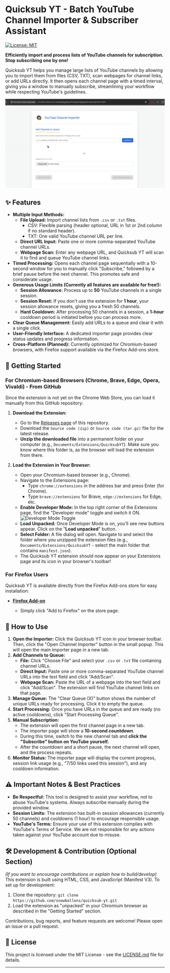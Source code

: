 # Quicksub YT - Batch YouTube Channel Importer & Subscriber Assistant

[![License: MIT](https://img.shields.io/badge/License-MIT-yellow.svg)](https://opensource.org/licenses/MIT)
<!-- Add other badges if you like: version, build status, etc. -->

**Efficiently import and process lists of YouTube channels for subscription. Stop subscribing one by one!**

Quicksub YT helps you manage large lists of YouTube channels by allowing you to import them from files (CSV, TXT), scan webpages for channel links, or add URLs directly. It then opens each channel page with a timed interval, giving you a window to manually subscribe, streamlining your workflow while respecting YouTube's guidelines.


![Quicksub YT Screenshot](docs/assets/quicksub-yt.png)

## ✨ Features

*   **Multiple Input Methods:**
    *   **File Upload:** Import channel lists from `.csv` or `.txt` files.
        *   CSV: Flexible parsing (header optional, URL in 1st or 2nd column if no standard header).
        *   TXT: One valid YouTube channel URL per line.
    *   **Direct URL Input:** Paste one or more comma-separated YouTube channel URLs.
    *   **Webpage Scan:** Enter any webpage URL, and Quicksub YT will scan it to find and queue YouTube channel links.
*   **Timed Processing:** Opens each channel page sequentially with a 10-second window for you to manually click "Subscribe," followed by a brief pause before the next channel. This promotes safe and considerate usage.
*   **Generous Usage Limits (Currently all features are available for free!):**
    *   **Session Allowance:** Process up to **50** YouTube channels in a single session.
    *   **Session Reset:** If you don't use the extension for **1 hour**, your session allowance resets, giving you a fresh 50 channels.
    *   **Hard Cooldown:** After processing 50 channels in a session, a **1-hour** cooldown period is initiated before you can process more.
*   **Clear Queue Management:** Easily add URLs to a queue and clear it with a single click.
*   **User-Friendly Interface:** A dedicated importer page provides clear status updates and progress information.
*   **Cross-Platform (Planned):** Currently optimized for Chromium-based browsers, with Firefox support available via the Firefox Add-ons store.

## 🚀 Getting Started

### For Chromium-based Browsers (Chrome, Brave, Edge, Opera, Vivaldi) - From GitHub

Since the extension is not yet on the Chrome Web Store, you can load it manually from this GitHub repository:

1.  **Download the Extension:**
    *   Go to the [Releases page](https://github.com/snowballons/quicksub-yt/releases) of this repository.
    *   Download the `Source code (zip)` or `Source code (tar.gz)` file for the latest release.
    *   **Unzip the downloaded file** into a permanent folder on your computer (e.g., `Documents/Extensions/QuicksubYT`). Make sure you know where this folder is, as the browser will load the extension from there.

2.  **Load the Extension in Your Browser:**
    *   Open your Chromium-based browser (e.g., Chrome).
    *   Navigate to the Extensions page:
        *   Type `chrome://extensions` in the address bar and press Enter (for Chrome).
        *   Type `brave://extensions` for Brave, `edge://extensions` for Edge, etc.
    *   **Enable Developer Mode:** In the top right corner of the Extensions page, find the "Developer mode" toggle and switch it ON.
        ![Developer Mode Toggle](https://developer.chrome.com/static/docs/extensions/mv3/getstarted/images/developer-mode.png) <!-- You might want to host this image yourself or find a generic one -->
    *   **Load Unpacked:** Once Developer Mode is on, you'll see new buttons appear. Click on the "**Load unpacked**" button.
    *   **Select Folder:** A file dialog will open. Navigate to and select the folder where you unzipped the extension files (e.g., `Documents/Extensions/QuicksubYT` - select the main folder that contains `manifest.json`).
    *   The Quicksub YT extension should now appear on your Extensions page and its icon in your browser's toolbar!


### For Firefox Users

Quicksub YT is available directly from the Firefox Add-ons store for easy installation:

*   **[ Firefox Add-on ](https://addons.mozilla.org/en-US/firefox/addon/youtube-timed-subscriber)**
    
    *   Simply click "Add to Firefox" on the store page.

## 📖 How to Use

1.  **Open the Importer:** Click the Quicksub YT icon in your browser toolbar. Then, click the "Open Channel Importer" button in the small popup. This will open the main importer page in a new tab.
2.  **Add Channels to Queue:**
    *   **File:** Click "Choose File" and select your `.csv` or `.txt` file containing channel URLs.
    *   **Direct Input:** Paste one or more comma-separated YouTube channel URLs into the text field and click "Add/Scan".
    *   **Webpage Scan:** Paste the URL of a webpage into the text field and click "Add/Scan". The extension will find YouTube channel links on that page.
3.  **Manage Queue:** The "Clear Queue (X)" button shows the number of unique URLs ready for processing. Click it to empty the queue.
4.  **Start Processing:** Once you have URLs in the queue and are ready (no active cooldowns), click "Start Processing Queue".
5.  **Manual Subscription:**
    *   The extension will open the first channel page in a new tab.
    *   The importer page will show a **10-second countdown**.
    *   During this time, switch to the new channel tab and **click the "Subscribe" button on YouTube yourself.**
    *   After the countdown and a short pause, the next channel will open, and the process repeats.
6.  **Monitor Status:** The importer page will display the current progress, session link usage (e.g., "7/50 links used this session"), and any cooldown information.

## ⚠️ Important Notes & Best Practices

*   **Be Respectful:** This tool is designed to assist your workflow, not to abuse YouTube's systems. Always subscribe manually during the provided window.
*   **Session Limits:** The extension has built-in session allowances (currently 50 channels) and cooldowns (1 hour) to encourage responsible usage.
*   **YouTube's Terms:** Ensure your use of this extension complies with YouTube's Terms of Service. We are not responsible for any actions taken against your YouTube account due to misuse.

## 🛠️ Development & Contribution (Optional Section)

*(If you want to encourage contributions or explain how to build/develop)*
This extension is built using HTML, CSS, and JavaScript (Manifest V3).
To set up for development:
1. Clone the repository: `git clone https://github.com/snowballons/quicksub-yt.git`
2. Load the extension as "unpacked" in your Chromium browser as described in the "Getting Started" section.

Contributions, bug reports, and feature requests are welcome! Please open an issue or a pull request.

## 📄 License

This project is licensed under the MIT License - see the [LICENSE.md](LICENSE.md) file for details.

---



